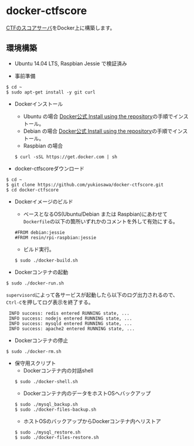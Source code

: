 docker-ctfscore
===============
[CTFのスコアサーバ](https://github.com/yukiosawa/ctfscore)をDocker上に構築します。

## 環境構築
- Ubuntu 14.04 LTS, Raspbian Jessie で検証済み

- 事前準備
```
$ cd ~
$ sudo apt-get install -y git curl
```

- Dockerインストール
    - Ubuntu の場合
    [Docker公式 Install using the repository](https://docs.docker.com/engine/installation/linux/docker-ce/ubuntu/#install-using-the-repository)の手順でインストール。
    - Debian の場合
    [Docker公式 Install using the repository](https://docs.docker.com/engine/installation/linux/docker-ce/debian/#install-using-the-repository)の手順でインストール。
    - Raspbian の場合
    ```
    $ curl -sSL https://get.docker.com | sh
    ```

- docker-ctfscoreダウンロード
```
$ cd ~
$ git clone https://github.com/yukiosawa/docker-ctfscore.git
$ cd docker-ctfscore
```

- Dockerイメージのビルド
    - ベースとなるOS(Ubuntu/Debian または Raspbian)にあわせて`Dockerfile`の以下の箇所いずれかのコメントを外して有効にする。
    ```
    #FROM debian:jessie
    #FROM resin/rpi-raspbian:jessie
    ```
    - ビルド実行。
    ```
    $ sudo ./docker-build.sh
    ```

- Dockerコンテナの起動
```
$ sudo ./docker-run.sh
```
`supervisord`によって各サービスが起動したら以下のログ出力されるので、`Ctrl-C`を押してログ表示を終了する。
```
 INFO success: redis entered RUNNING state, ...
 INFO success: nodejs entered RUNNING state, ...
 INFO success: mysqld entered RUNNING state, ...
 INFO success: apache2 entered RUNNING state, ...
```

- Dockerコンテナの停止
```
$ sudo ./docker-rm.sh
```

- 保守用スクリプト
    - Dockerコンテナ内の対話shell
    ```
    $ sudo ./docker-shell.sh
    ```
    - Dockerコンテナ内のデータをホストOSへバックアップ
    ```
    $ sudo ./mysql_backup.sh
    $ sudo ./docker-files-backup.sh
    ```
    - ホストOSのバックアップからDockerコンテナ内へリストア
    ```
    $ sudo ./mysql_restore.sh
    $ sudo ./docker-files-restore.sh
    ```

